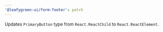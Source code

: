 ```yaml
---
'@leafygreen-ui/form-footer': patch
---
```


Updates `PrimaryButton` type from `React.ReactChild` to `React.ReactElement`.
